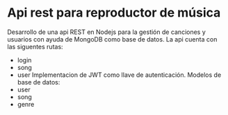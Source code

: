 # Api rest para reproductor de música
Desarrollo de una api REST en Nodejs para la gestión de canciones y usuarios con ayuda de MongoDB como base de datos.
La api cuenta con las siguentes rutas:
- login
- song
- user
Implementacion de JWT como llave de autenticación.
Modelos de base de datos:
- user
- song
- genre
